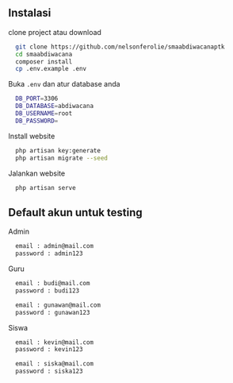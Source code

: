 ## Instalasi

clone project atau download

```bash
  git clone https://github.com/nelsonferolie/smaabdiwacanaptk
  cd smaabdiwacana
  composer install
  cp .env.example .env
```

Buka `.env` dan atur database anda
```bash
  DB_PORT=3306
  DB_DATABASE=abdiwacana
  DB_USERNAME=root
  DB_PASSWORD=
```

Install website
```bash
  php artisan key:generate
  php artisan migrate --seed
```

Jalankan website
```bash
  php artisan serve
```
## Default akun untuk testing

Admin
```bash
  email : admin@mail.com
  password : admin123
```

Guru
```bash
  email : budi@mail.com
  password : budi123

  email : gunawan@mail.com
  password : gunawan123
```

Siswa
```bash
  email : kevin@mail.com
  password : kevin123

  email : siska@mail.com
  password : siska123
```
